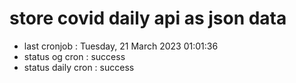 # store covid daily api as json data

- last cronjob : Tuesday, 21 March 2023 01:01:36
- status og cron : success
- status daily cron : success
      
      